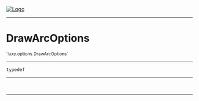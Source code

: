 
[![Logo](../../../images/logo.png)](../../../api/index.html)

---



<h1>DrawArcOptions</h1>
<small>`luxe.options.DrawArcOptions`</small>



---

`typedef`

---

&nbsp;
&nbsp;









---

&nbsp;
&nbsp;
&nbsp;
&nbsp;